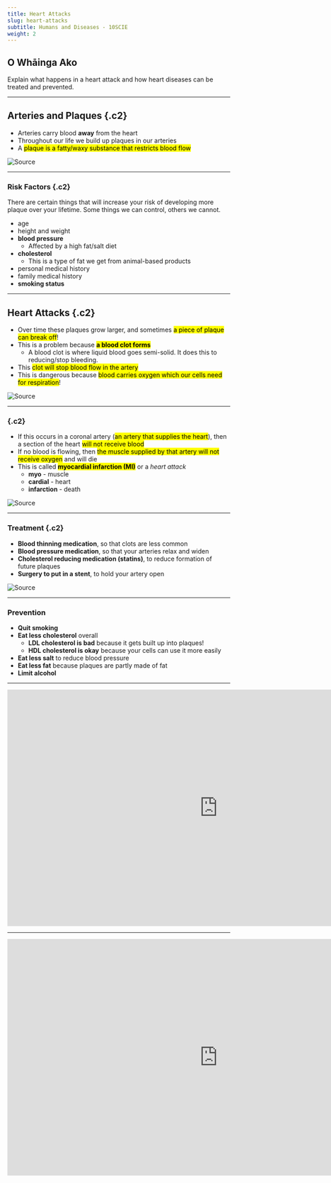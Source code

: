 ```yaml
---
title: Heart Attacks
slug: heart-attacks
subtitle: Humans and Diseases - 10SCIE
weight: 2
---
```


## O Whāinga Ako

Explain what happens in a heart attack and how heart diseases can be treated and prevented.

---

## Arteries and Plaques {.c2}

- Arteries carry blood __away__ from the heart
- Throughout our life we build up plaques in our arteries
- A <mark>plaque is a fatty/waxy substance that restricts blood flow</mark>

![[Source](https://www.fairviewrehab.com/nursing-care/reverse-plaque-build-up-in-arteries/)](https://www.fairviewrehab.com/wp-content/uploads/2020/09/plaque-arteries.jpg)

---

### Risk Factors {.c2}

There are certain things that will increase your risk of developing more plaque over your lifetime. Some things we can control, others we cannot.

- age
- height and weight
- __blood pressure__
	+ Affected by a high fat/salt diet
- __cholesterol__
	+ This is a type of fat we get from animal-based products
- personal medical history
- family medical history
- __smoking status__

---

## Heart Attacks {.c2}

- Over time these plaques grow larger, and sometimes <mark>a piece of plaque can break off</mark>!
- This is a problem because <mark>__a blood clot forms__</mark>
	+ A blood clot is where liquid blood goes semi-solid. It does this to reducing/stop bleeding.
- This <mark>clot will stop blood flow in the artery</mark>
- This is dangerous because <mark>blood carries oxygen which our cells need for respiration</mark>!

![[Source](https://www.ahajournals.org/doi/10.1161/CIRCULATIONAHA.113.004305)](https://www.ahajournals.org/cms/asset/0e4165c1-5fcf-4b09-adce-d6c92aae9b32/e506fig02.jpg)

---

### {.c2}

- If this occurs in a coronal artery (<mark>an artery that supplies the heart</mark>), then a section of the heart <mark>will not receive blood</mark>
- If no blood is flowing, then <mark>the muscle supplied by that artery will not receive oxygen</mark> and will die
- This is called <mark>__myocardial infarction (MI)__</mark> or a _heart attack_
 	+ __myo__ - muscle
	+ __cardial__ - heart
	+ __infarction__ - death
	
![[Source](https://www.ahajournals.org/doi/10.1161/CIRCULATIONAHA.113.004305)](https://www.ahajournals.org/cms/asset/0e4165c1-5fcf-4b09-adce-d6c92aae9b32/e506fig02.jpg)

---

### Treatment {.c2}

- __Blood thinning medication__, so that clots are less common
- __Blood pressure medication__, so that your arteries relax and widen
- __Cholesterol reducing medication (statins)__, to reduce formation of future plaques
- __Surgery to put in a stent__, to hold your artery open

![[Source](http://www.vhlab.umn.edu/atlas/device-tutorial/stents/index.shtml)](http://www.vhlab.umn.edu/atlas/device-tutorial/stents/graphics/Stent-Delivery.jpg)

---

### Prevention

- __Quit smoking__
- __Eat less cholesterol__ overall
	+ __LDL cholesterol is bad__ because it gets built up into plaques!
	+ __HDL cholesterol is okay__ because your cells can use it more easily
- __Eat less salt__ to reduce blood pressure
- __Eat less fat__ because plaques are partly made of fat
- __Limit alcohol__

---

<iframe width="950" height="534" src="https://www.youtube.com/embed/bzasYRhmOWg" title="YouTube video player" frameborder="0" allow="accelerometer; autoplay; clipboard-write; encrypted-media; gyroscope; picture-in-picture" allowfullscreen></iframe>

---

<iframe width="950" height="534" src="https://www.youtube.com/embed/-dJILhabG0A" title="YouTube video player" frameborder="0" allow="accelerometer; autoplay; clipboard-write; encrypted-media; gyroscope; picture-in-picture" allowfullscreen></iframe>
